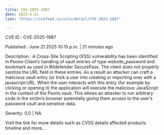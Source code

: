 ```yaml
---
title: CVE-2025-1987
date: 2025-6-21
lien: "https://cvefeed.io/vuln/detail/CVE-2025-1987"

---
```


CVE ID : CVE-2025-1987

Published :  June 21
2025
10:15 p.m. | 21 minutes ago

Description : A Cross-Site Scripting (XSS) vulnerability has been identified in Psono-Client’s handling of vault entries of type website_password and bookmark
as used in Bitdefender SecurePass. The client does not properly sanitize the URL field in these entries. As a result
an attacker can craft a malicious vault entry (or trick a user into creating or importing one) with a javascript:URL. When the user interacts with this entry (for example
by clicking or opening it)
the application will execute the malicious JavaScript in the context of the Psono vault. This allows an attacker to run arbitrary code in the victim’s browser
potentially giving them access to the user’s password vault and sensitive data.

Severity: 0.0 | NA

Visit the link for more details
such as CVSS details
affected products
timeline
and more...
